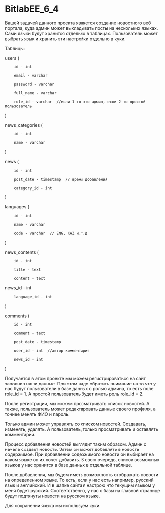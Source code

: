 # BitlabEE_6_4
Вашей задачей данного проекта является создание новостного веб портала, куда админ может выкладывать посты на нескольких языках. Сами языки будут хранится отдельно в таблицах. Пользователь может выбрать язык и хранить эти настройки отдельно в куки.


Таблицы:


users (

        id - int

        email - varchar

        password - varchar

        full_name - varchar

        role_id - varchar  //если 1 то это админ, если 2 то простой пользователь

)


news_categories (

        id - int

        name - varchar

)


news (

        id - int 

        post_date - timestamp  // время добавления

        category_id - int

)


languages (

        id - int

        name - varchar

        code - varchar  // ENG, KAZ и.т.д

)


news_contents (

        id - int

        title - text

        content - text

news_id - int

        language_id - int

)


comments (

        id - int

        comment - text

        post_date - timestamp

        user_id - int  //автор комментария

        news_id - int

)

 

Получается в этом проекте мы можем регистрироваться на сайт заполнив наши данные. При этом надо обратить внимание на то что у нас будут пользователи в базе данных с ролью админа, то есть поле role_id = 1. А простой пользователь будет иметь роль role_id = 2. 

После регистрации, мы можем просматривать список новостей. А также, пользователь может редактировать данные своего профиля, а точнее менять ФИО и пароль.

 

Только админ может управлять со списком новостей. Создавать, изменять, удалять. А пользователь, только просматривать и оставлять комментарии.

 

Процесс добавления новостей выглядит таким образом. Админ с начала создает новость. Затем он может добавлять в новость содержимое. При добавлении содержимого новости он выбирает на каком языке он их хочет добавить. В свою очередь, список возможных языков у нас хранится в базе данных в отдельной таблице. 

 

После добавления, мы будем иметь возможность отображать новости на определенном языке. То есть, если у нас есть например, русский язык и английский. И в шапке сайта я настрою что текущим языком у меня будет русский. Соответственно, у нас с базы на главной странице будут подтянуты новости на русском языке. 

Для сохранении языка мы используем куки.
